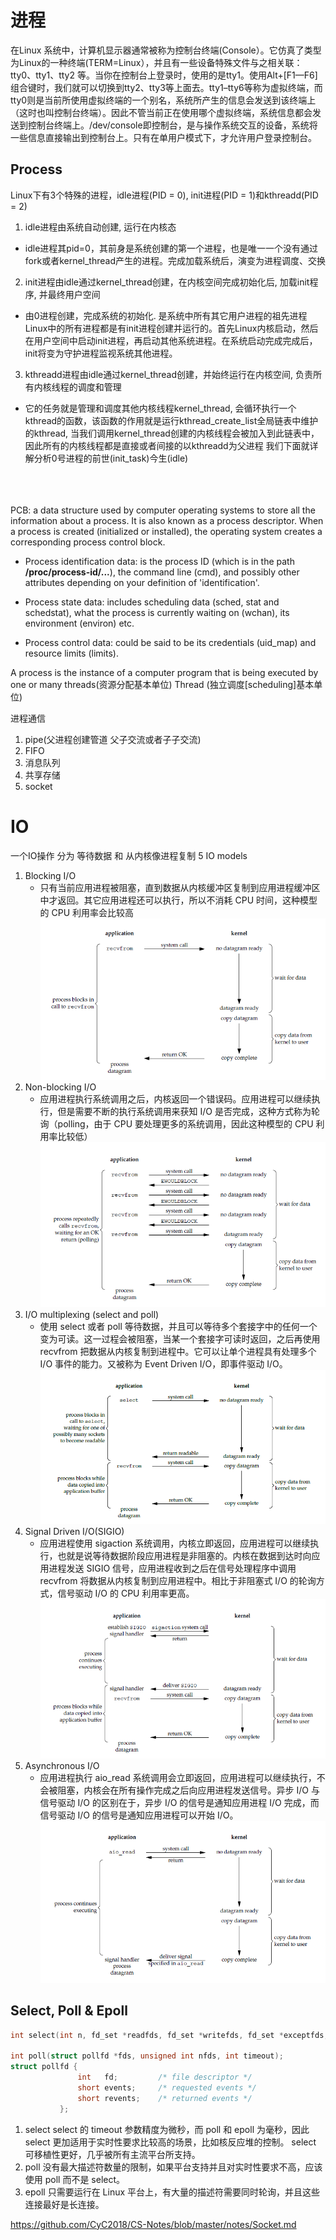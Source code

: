 # 进程
在Linux 系统中，计算机显示器通常被称为控制台终端(Console）。它仿真了类型为Linux的一种终端(TERM=Linux），并且有一些设备特殊文件与之相关联：tty0、tty1、tty2 等。当你在控制台上登录时，使用的是tty1。使用Alt+[F1—F6]组合键时，我们就可以切换到tty2、tty3等上面去。tty1–tty6等称为虚拟终端，而tty0则是当前所使用虚拟终端的一个别名，系统所产生的信息会发送到该终端上（这时也叫控制台终端）。因此不管当前正在使用哪个虚拟终端，系统信息都会发送到控制台终端上。/dev/console即控制台，是与操作系统交互的设备，系统将一些信息直接输出到控制台上。只有在单用户模式下，才允许用户登录控制台。
## Process
Linux下有3个特殊的进程，idle进程(PID = 0), init进程(PID = 1)和kthreadd(PID = 2)


1. idle进程由系统自动创建, 运行在内核态
* idle进程其pid=0，其前身是系统创建的第一个进程，也是唯一一个没有通过fork或者kernel_thread产生的进程。完成加载系统后，演变为进程调度、交换


2. init进程由idle通过kernel_thread创建，在内核空间完成初始化后, 加载init程序, 并最终用户空间
* 由0进程创建，完成系统的初始化. 是系统中所有其它用户进程的祖先进程
Linux中的所有进程都是有init进程创建并运行的。首先Linux内核启动，然后在用户空间中启动init进程，再启动其他系统进程。在系统启动完成完成后，init将变为守护进程监视系统其他进程。


3. kthreadd进程由idle通过kernel_thread创建，并始终运行在内核空间, 负责所有内核线程的调度和管理
* 它的任务就是管理和调度其他内核线程kernel_thread, 会循环执行一个kthread的函数，该函数的作用就是运行kthread_create_list全局链表中维护的kthread, 当我们调用kernel_thread创建的内核线程会被加入到此链表中，因此所有的内核线程都是直接或者间接的以kthreadd为父进程
我们下面就详解分析0号进程的前世(init_task)今生(idle)


<br>
<br>
<br>
PCB: a data structure used by computer operating systems to store all the information about a process. It is also known as a process descriptor. When a process is created (initialized or installed), the operating system creates a corresponding process control block.

* Process identification data: is the process ID (which is in the path <span><b>/proc/process-id/...</b></span>), the command line (cmd), and possibly other attributes depending on your definition of 'identification'.

* Process state data: includes scheduling data (sched, stat and schedstat), what the process is currently waiting on (wchan), its environment (environ) etc.

* Process control data: could be said to be its credentials (uid_map) and resource limits (limits).

A process is the instance of a computer program that is being executed by one or many threads(资源分配基本单位)
Thread (独立调度[scheduling]基本单位)

进程通信
1. pipe(父进程创建管道 父子交流或者子子交流)
2. FIFO
3. 消息队列
4. 共享存储
5. socket

# IO
一个IO操作 分为 等待数据 和 从内核像进程复制
5 IO models
1. Blocking I/O
    * 只有当前应用进程被阻塞，直到数据从内核缓冲区复制到应用进程缓冲区中才返回。其它应用进程还可以执行，所以不消耗 CPU 时间，这种模型的 CPU 利用率会比较高
    ![image](./zuse.png)
2. Non-blocking I/O 
    * 应用进程执行系统调用之后，内核返回一个错误码。应用进程可以继续执行，但是需要不断的执行系统调用来获知 I/O 是否完成，这种方式称为轮询（polling，由于 CPU 要处理更多的系统调用，因此这种模型的 CPU 利用率比较低）
    ![image](./feizuse.png)
3. I/O multiplexing (select and poll)
    * 使用 select 或者 poll 等待数据，并且可以等待多个套接字中的任何一个变为可读。这一过程会被阻塞，当某一个套接字可读时返回，之后再使用 recvfrom 把数据从内核复制到进程中。它可以让单个进程具有处理多个 I/O 事件的能力。又被称为 Event Driven I/O，即事件驱动 I/O。
    ![image](./fuyong.png)
4. Signal Driven I/O(SIGIO)
    * 应用进程使用 sigaction 系统调用，内核立即返回，应用进程可以继续执行，也就是说等待数据阶段应用进程是非阻塞的。内核在数据到达时向应用进程发送 SIGIO 信号，应用进程收到之后在信号处理程序中调用 recvfrom 将数据从内核复制到应用进程中。相比于非阻塞式 I/O 的轮询方式，信号驱动 I/O 的 CPU 利用率更高。
    ![image](./xinhaoqudong.png)
5. Asynchronous I/O
    * 应用进程执行 aio_read 系统调用会立即返回，应用进程可以继续执行，不会被阻塞，内核会在所有操作完成之后向应用进程发送信号。异步 I/O 与信号驱动 I/O 的区别在于，异步 I/O 的信号是通知应用进程 I/O 完成，而信号驱动 I/O 的信号是通知应用进程可以开始 I/O。
    ![image](./yibu.png)

## Select, Poll & Epoll
```C
int select(int n, fd_set *readfds, fd_set *writefds, fd_set *exceptfds, struct timeval *timeout);

int poll(struct pollfd *fds, unsigned int nfds, int timeout);
struct pollfd {
               int   fd;         /* file descriptor */
               short events;     /* requested events */
               short revents;    /* returned events */
           };
```
1. select
select 的 timeout 参数精度为微秒，而 poll 和 epoll 为毫秒，因此 select 更加适用于实时性要求比较高的场景，比如核反应堆的控制。
select 可移植性更好，几乎被所有主流平台所支持。
2. poll 
没有最大描述符数量的限制，如果平台支持并且对实时性要求不高，应该使用 poll 而不是 select。
3. epoll
只需要运行在 Linux 平台上，有大量的描述符需要同时轮询，并且这些连接最好是长连接。

https://github.com/CyC2018/CS-Notes/blob/master/notes/Socket.md